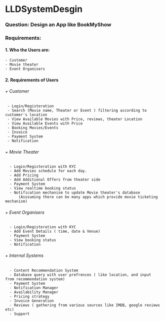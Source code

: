 # LLDSystemDesgin

### Question: Design an App like BookMyShow

### Requirements:

#### 1. Who the Users are:
    - Customer
    - Movie theater
    - Event Organisers
#### 2. Requirements of Users
###### + Customer
     - Login/Registeration
     - Search (Movie name, Theater or Event ) filtering according to customer's location
     - View Available Movies with Price, reviews, theater Location
     - View Available Events with Price
     - Booking Movies/Events
     - Invoice
     - Payment System
     - Notification
###### + Movie Theater
      - Login/Registeration with KYC
      - Add Movies schedule for each day.
      - Add Pricing
      - Add Additional Offers from theater side
      - Payment System
      - View realtime booking status
      - Notification mechanism to update Movie theater's database
          (Asssuming there can be many apps which provide movie ticketing mechanism)
###### + Event Organisers
      - Login/Registeration with KYC
      - Add Event Details ( time, date & Venue)
      - Payment System
      - View booking status
      - Notification
###### + Internal Systems
      - Content Recommendation System
      - Database query with user prefrences ( like location, and input from recommendation system)
      - Payment System
      - Notification Manager
      - Availability Manager
      - Pricing strategy
      - Invoice Generation
      - Reviews ( gathering from various sources like IMDB, google reviews etc)
      - Support
